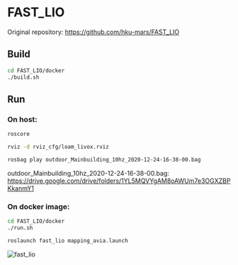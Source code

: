# FAST_LIO

Original repository: https://github.com/hku-mars/FAST_LIO


## Build
```bash
cd FAST_LIO/docker
./build.sh
```

## Run

### On host:
```bash
roscore
```

```bash
rviz -d rviz_cfg/loam_livox.rviz
```

```bash
rosbag play outdoor_Mainbuilding_10hz_2020-12-24-16-38-00.bag
```

outdoor_Mainbuilding_10hz_2020-12-24-16-38-00.bag: https://drive.google.com/drive/folders/1YL5MQVYgAM8oAWUm7e3OGXZBPKkanmY1


### On docker image:
```bash
cd FAST_LIO/docker
./run.sh

roslaunch fast_lio mapping_avia.launch
```

![fast_lio](https://user-images.githubusercontent.com/31344317/174025257-7aa0834b-7fb8-4b49-a0d5-34f5253515a3.gif)

